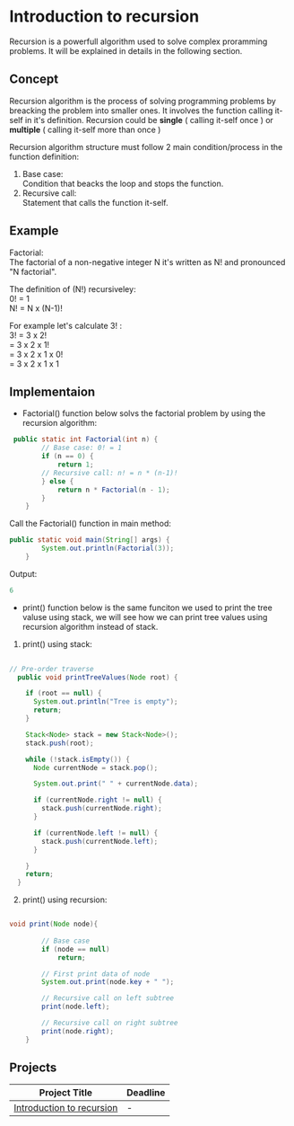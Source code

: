 # Introduction to recursion   
Recursion is a powerfull algorithm used to solve complex proramming problems. It will be explained in details in the following section.  
   
## Concept  
Recursion algorithm is the process of solving programming problems by breacking the problem into smaller ones. It involves the function calling it-self in it's definition. Recursion could be **single** ( calling it-self once ) or **multiple** ( calling it-self more than once )
   
Recursion algorithm structure must follow 2 main condition/process in the function definition:    
1. Base case:   
Condition that beacks the loop and stops the function.    
2. Recursive call:    
Statement that calls the function it-self.    

## Example 
 
Factorial:   
The factorial of a non-negative integer N it's written as N! and pronounced "N factorial".

The definition of (N!) recursiveley:    
0! = 1    
N! = N x (N-1)!    
  
For example let's calculate 3! :  
3! = 3 x 2!   
= 3 x 2 x 1!   
= 3 x 2 x 1 x 0!   
= 3 x 2 x 1 x 1   
  
## Implementaion

- Factorial() function below solvs the factorial problem by using the recursion algorithm:

``` java
 public static int Factorial(int n) {
        // Base case: 0! = 1
        if (n == 0) {
            return 1;
        // Recursive call: n! = n * (n-1)!
        } else {
            return n * Factorial(n - 1);
        }
    }
```  

Call the Factorial() function in main method:
```java
public static void main(String[] args) {
        System.out.println(Factorial(3));
    }
```

Output:
```java
6
```

- print() function below is the same funciton we used to print the tree valuse using stack, we will see how we can print tree values using recursion algorithm instead of stack.
  
1. print() using stack:   
  
```java 
  
// Pre-order traverse
  public void printTreeValues(Node root) {

    if (root == null) {
      System.out.println("Tree is empty");
      return;
    }

    Stack<Node> stack = new Stack<Node>();
    stack.push(root);

    while (!stack.isEmpty()) {
      Node currentNode = stack.pop();

      System.out.print(" " + currentNode.data);

      if (currentNode.right != null) {
        stack.push(currentNode.right);
      }

      if (currentNode.left != null) {
        stack.push(currentNode.left);
      }

    }
    return;
  }

```
2. print() using recursion:   

```java

void print(Node node){
                
        // Base case
        if (node == null)
            return;

        // First print data of node
        System.out.print(node.key + " ");

        // Recursive call on left subtree
        print(node.left);

        // Recursive call on right subtree
        print(node.right);
    }

```



## Projects

|Project Title | Deadline |
|:-----------:|:-------------|
|[Introduction to recursion]() | - | 


